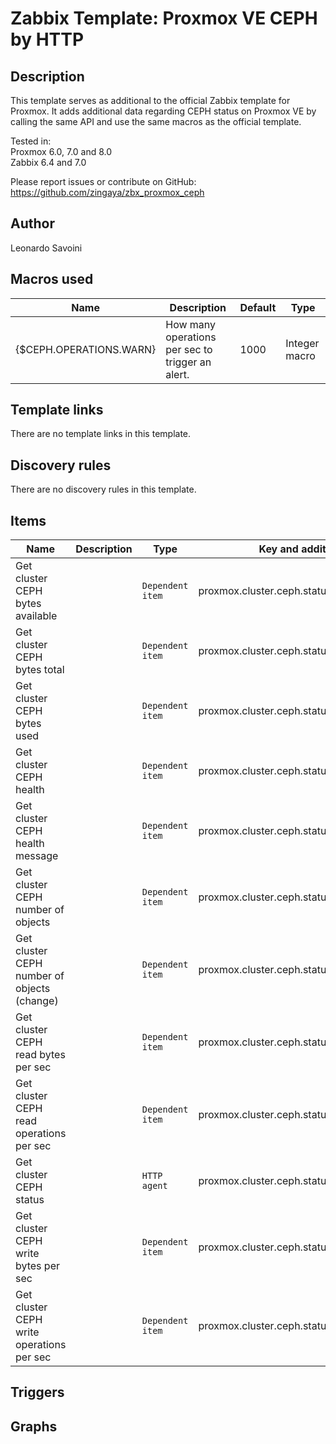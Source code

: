 # Zabbix Template: Proxmox VE CEPH by HTTP

## Description

This template serves as additional to the official Zabbix template for Proxmox.
It adds additional data regarding CEPH status on Proxmox VE by calling the same API and use the same macros as the official template.

Tested in:\
Proxmox 6.0, 7.0 and 8.0\
Zabbix 6.4 and 7.0

Please report issues or contribute on GitHub: https://github.com/zingaya/zbx_proxmox_ceph

## Author

Leonardo Savoini

## Macros used

|Name|Description|Default|Type|
|----|-----------|-------|----|
|{$CEPH.OPERATIONS.WARN}|How many operations per sec to trigger an alert.|1000|Integer macro|

## Template links

There are no template links in this template.

## Discovery rules

There are no discovery rules in this template.

## Items

|Name|Description|Type|Key and additional info|
|----|-----------|----|-----------------------|
|Get cluster CEPH bytes available| |`Dependent item`|proxmox.cluster.ceph.status.bytes_avail|
|Get cluster CEPH bytes total| |`Dependent item`|proxmox.cluster.ceph.status.bytes_total|
|Get cluster CEPH bytes used| |`Dependent item`|proxmox.cluster.ceph.status.bytes_used|
|Get cluster CEPH health| |`Dependent item`|proxmox.cluster.ceph.status.health|
|Get cluster CEPH health message| |`Dependent item`|proxmox.cluster.ceph.status.message|
|Get cluster CEPH number of objects| |`Dependent item`|proxmox.cluster.ceph.status.num_objects|
|Get cluster CEPH number of objects (change)| |`Dependent item`|proxmox.cluster.ceph.status.num_objects.change|
|Get cluster CEPH read bytes per sec| |`Dependent item`|proxmox.cluster.ceph.status.read_bytes_sec|
|Get cluster CEPH read operations per sec| |`Dependent item`|proxmox.cluster.ceph.status.read_op_per_sec|
|Get cluster CEPH status| |`HTTP agent`|proxmox.cluster.ceph.status|
|Get cluster CEPH write bytes per sec| |`Dependent item`|proxmox.cluster.ceph.status.write_bytes_sec|
|Get cluster CEPH write operations per sec| |`Dependent item`|proxmox.cluster.ceph.status.write_op_per_sec|

## Triggers

## Graphs
